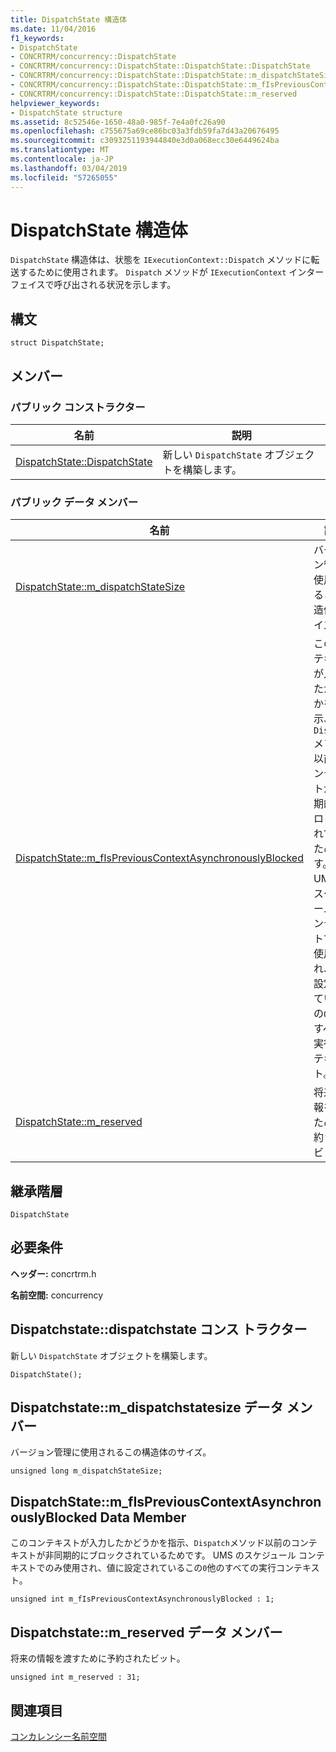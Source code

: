 ```yaml
---
title: DispatchState 構造体
ms.date: 11/04/2016
f1_keywords:
- DispatchState
- CONCRTRM/concurrency::DispatchState
- CONCRTRM/concurrency::DispatchState::DispatchState::DispatchState
- CONCRTRM/concurrency::DispatchState::DispatchState::m_dispatchStateSize
- CONCRTRM/concurrency::DispatchState::DispatchState::m_fIsPreviousContextAsynchronouslyBlocked
- CONCRTRM/concurrency::DispatchState::DispatchState::m_reserved
helpviewer_keywords:
- DispatchState structure
ms.assetid: 8c52546e-1650-48a0-985f-7e4a0fc26a90
ms.openlocfilehash: c755675a69ce86bc03a3fdb59fa7d43a20676495
ms.sourcegitcommit: c3093251193944840e3d0a068ecc30e6449624ba
ms.translationtype: MT
ms.contentlocale: ja-JP
ms.lasthandoff: 03/04/2019
ms.locfileid: "57265055"
---
```

# <a name="dispatchstate-structure"></a>DispatchState 構造体

`DispatchState` 構造体は、状態を `IExecutionContext::Dispatch` メソッドに転送するために使用されます。 `Dispatch` メソッドが `IExecutionContext` インターフェイスで呼び出される状況を示します。

## <a name="syntax"></a>構文

```
struct DispatchState;
```

## <a name="members"></a>メンバー

### <a name="public-constructors"></a>パブリック コンストラクター

|名前|説明|
|----------|-----------------|
|[DispatchState::DispatchState](#ctor)|新しい `DispatchState` オブジェクトを構築します。|

### <a name="public-data-members"></a>パブリック データ メンバー

|名前|説明|
|----------|-----------------|
|[DispatchState::m_dispatchStateSize](#m_dispatchstatesize)|バージョン管理に使用されるこの構造体のサイズ。|
|[DispatchState::m_fIsPreviousContextAsynchronouslyBlocked](#m_fispreviouscontextasynchronouslyblocked)|このコンテキストが入力したかどうかを指示、`Dispatch`メソッド以前のコンテキストが非同期的にブロックされているためです。 UMS のスケジュール コンテキストでのみ使用され、値に設定されているこの`0`他のすべての実行コンテキスト。|
|[DispatchState::m_reserved](#m_reserved)|将来の情報を渡すために予約されたビット。|

## <a name="inheritance-hierarchy"></a>継承階層

`DispatchState`

## <a name="requirements"></a>必要条件

**ヘッダー:** concrtrm.h

**名前空間:** concurrency

##  <a name="ctor"></a>  Dispatchstate::dispatchstate コンス トラクター

新しい `DispatchState` オブジェクトを構築します。

```
DispatchState();
```

##  <a name="m_dispatchstatesize"></a>  Dispatchstate::m_dispatchstatesize データ メンバー

バージョン管理に使用されるこの構造体のサイズ。

```
unsigned long m_dispatchStateSize;
```

##  <a name="m_fispreviouscontextasynchronouslyblocked"></a>  DispatchState::m_fIsPreviousContextAsynchronouslyBlocked Data Member

このコンテキストが入力したかどうかを指示、`Dispatch`メソッド以前のコンテキストが非同期的にブロックされているためです。 UMS のスケジュール コンテキストでのみ使用され、値に設定されているこの`0`他のすべての実行コンテキスト。

```
unsigned int m_fIsPreviousContextAsynchronouslyBlocked : 1;
```

##  <a name="m_reserved"></a>  Dispatchstate::m_reserved データ メンバー

将来の情報を渡すために予約されたビット。

```
unsigned int m_reserved : 31;
```

## <a name="see-also"></a>関連項目

[コンカレンシー名前空間](concurrency-namespace.md)
